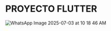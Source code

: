 # PROYECTO FLUTTER 
![WhatsApp Image 2025-07-03 at 10 18 46 AM](https://github.com/user-attachments/assets/05cf5ba4-7137-449d-bca2-338b8ee4edb6)
